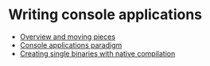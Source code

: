 # Writing console applications 

*  [ Overview and moving pieces](overview.md)
*  [ Console applications paradigm](paradigm.md)
*  [ Creating single binaries with native compilation](single-binaries.md)

